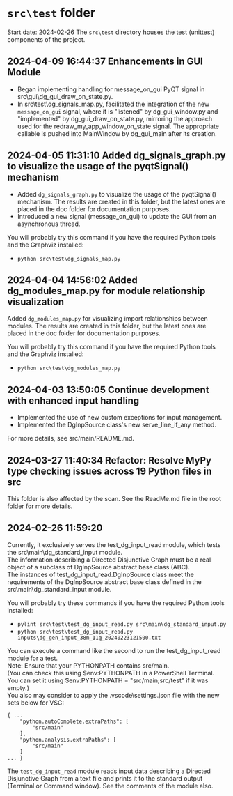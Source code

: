 
# `src\test` folder

Start date: 2024-02-26
The `src\test` directory houses the test (unittest) components of the project.

## 2024-04-09 16:44:37 Enhancements in GUI Module

- Began implementing handling for message_on_gui PyQT signal in src\gui\dg_gui_draw_on_state.py.
- In src\test\dg_signals_map.py, facilitated the integration of the new `message_on_gui` signal,
where it is "listened" by dg_gui_window.py and "implemented" by dg_gui_draw_on_state.py,
mirroring the approach used for the redraw_my_app_window_on_state signal.
The appropriate callable is pushed into MainWindow by dg_gui_main after its creation.

## 2024-04-05 11:31:10 Added dg_signals_graph.py to visualize the usage of the pyqtSignal() mechanism

- Added `dg_signals_graph.py` to visualize the usage of the pyqtSignal() mechanism.
The results are created in this folder, but the latest ones are placed in the doc folder
for documentation purposes.
- Introduced a new signal (message_on_gui) to update the GUI from an asynchronous thread.

You will probably try this command if you have the required Python tools and the Graphviz installed:

- `python src\test\dg_signals_map.py`

## 2024-04-04 14:56:02 Added dg_modules_map.py for module relationship visualization

Added `dg_modules_map.py` for visualizing import relationships between modules.
The results are created in this folder, but the latest ones are placed in the doc folder
for documentation purposes.

You will probably try this command if you have the required Python tools and the Graphviz installed:

- `python src\test\dg_modules_map.py`

## 2024-04-03 13:50:05 Continue development with enhanced input handling

- Implemented the use of new custom exceptions for input management.
- Implemented the DgInpSource class's new serve_line_if_any method.

For more details, see src/main/README.md.

## 2024-03-27 11:40:34 Refactor: Resolve MyPy type checking issues across 19 Python files in src

This folder is also affected by the scan. See the ReadMe.md file in the root folder for more details.

## 2024-02-26 11:59:20

Currently, it exclusively serves the test_dg_input_read module,
which tests the src\main\dg_standard_input module.  
The information describing a Directed Disjunctive Graph must be
a real object of a subclass of DgInpSource abstract base class (ABC).  
The instances of test_dg_input_read.DgInpSource class meet
the requirements of the DgInpSource abstract base class defined in the
src\main\dg_standard_input module.  

You will probably try these commands if you have the required Python tools installed:

- `pylint src\test\test_dg_input_read.py src\main\dg_standard_input.py`
- `python src\test\test_dg_input_read.py inputs\dg_gen_input_38m_11g_20240223121500.txt`

You can execute a command like the second to run the test_dg_input_read module for a test.  
Note: Ensure that your PYTHONPATH contains src/main.  
(You can check this using $env:PYTHONPATH in a PowerShell Terminal.  
You can set it using $env:PYTHONPATH = "src/main;src/test" if it was empty.)  
You also may consider to apply the .vscode\settings.json file with the new sets below for VSC:

    { ...
        "python.autoComplete.extraPaths": [
            "src/main"
        ],
        "python.analysis.extraPaths": [
            "src/main"
        ]
    ... }

The `test_dg_input_read` module reads input data describing a Directed Disjunctive Graph
from a text file and prints it to the standard output (Terminal or Command window).
See the comments of the module also.
